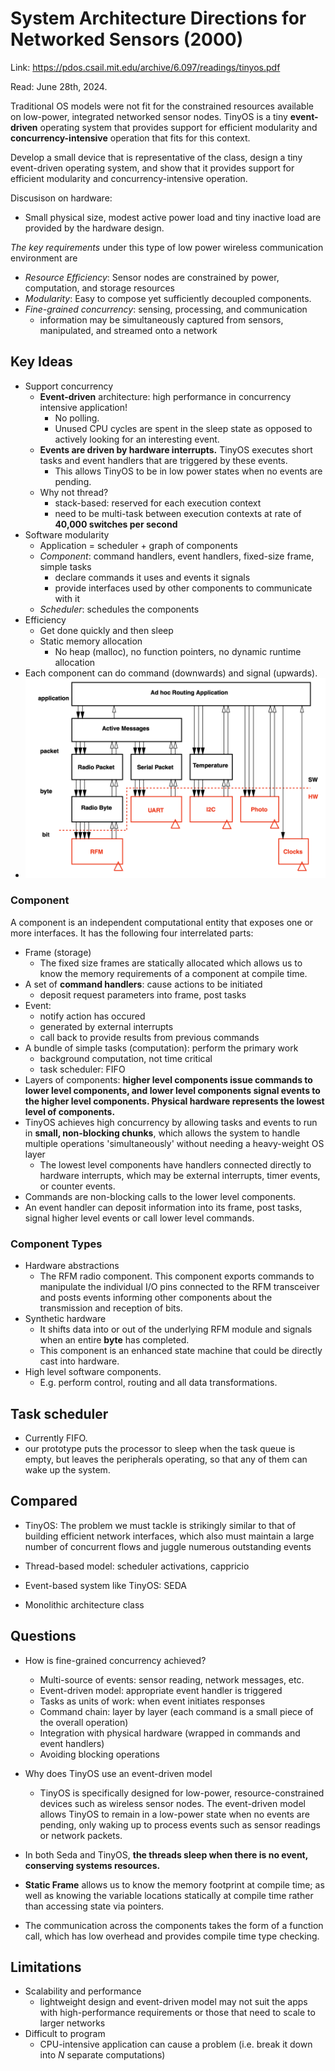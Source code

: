 # System Architecture Directions for Networked Sensors (2000)

Link: https://pdos.csail.mit.edu/archive/6.097/readings/tinyos.pdf

Read: June 28th, 2024.

Traditional OS models were not fit for the constrained resources available on low-power, integrated networked sensor nodes. TinyOS is a tiny **event-driven** operating system that provides support for efficient modularity and **concurrency-intensive** operation that fits for this context. 

Develop a small device that is representative of the class, design a tiny event-driven operating system, and show that it provides support for efficient modularity and concurrency-intensive operation.

Discusison on hardware:
* Small physical size, modest active power load and tiny inactive load are provided by the hardware design.

_The key requirements_ under this type of low power wireless communication environment are
* _Resource Efficiency_: Sensor nodes are constrained by power, computation, and storage resources
* _Modularity_: Easy to compose yet sufficiently decoupled components.
* _Fine-grained concurrency_: sensing, processing, and communication
    * information may be simultaneously captured from sensors, manipulated, and streamed onto a network 

## Key Ideas 
* Support concurrency
    * **Event-driven** architecture: high performance in concurrency intensive application! 
      * No polling.
      * Unused CPU cycles are spent in the sleep state as opposed to actively looking for an interesting event. 
    * **Events are driven by hardware interrupts.** TinyOS executes short tasks and event handlers that are triggered by these events.
      * This allows TinyOS to be in low power states when no events are pending.
    * Why not thread?
       * stack-based: reserved for each execution context
       * need to be multi-task between execution contexts at rate of **40,000 switches per second**
* Software modularity
    *  Application = scheduler + graph of components
    *  _Component_: command handlers, event handlers, fixed-size frame, simple tasks
        * declare commands it uses and events it signals
        * provide interfaces used by other components to communicate with it  
    *  _Scheduler_: schedules the components 
*  Efficiency
    *  Get done quickly and then sleep
    *  Static memory allocation
        *  No heap (malloc), no function pointers, no dynamic runtime allocation    
*  Each component can do command (downwards) and signal (upwards). 
*  ![alt text](images/82-tinyos/network-sensor-config.png)

### Component
A component is an independent computational entity that exposes one or more interfaces. It has the following four interrelated parts: 

* Frame (storage) 
  * The fixed size frames are statically allocated which allows us to know the memory requirements of a component at compile time. 
* A set of **command handlers**: cause actions to be initiated 
   * deposit request parameters into frame, post tasks 
* Event: 
   * notify action has occured
   * generated by external interrupts
   * call back to provide results from previous commands 
* A bundle of simple tasks (computation): perform the primary work
   * background computation, not time critical 
   * task scheduler: FIFO  
* Layers of components: **higher level components issue commands to lower level components, and lower level components signal events to the higher level components. Physical hardware represents the lowest level of components.**
* TinyOS achieves high concurrency by allowing tasks and events to run in **small, non-blocking chunks**, which allows the system to handle multiple operations 'simultaneously' without needing a heavy-weight OS layer
  * The lowest level components have handlers connected directly to hardware interrupts, which may be external interrupts, timer events, or counter events.
* Commands are non-blocking calls to the lower level components. 
* An event handler can deposit information into its frame, post tasks, signal higher level events or call lower level commands.


### Component Types

* Hardware abstractions
  * The RFM radio component. This component exports commands to manipulate the individual I/O pins connected to the RFM transceiver and posts events informing other components about the transmission and reception of bits.
* Synthetic hardware
  * It shifts data into or out of the underlying RFM module and signals when an entire **byte** has completed.
  * This component is an enhanced state machine that could be directly cast into hardware.
* High level software components.
  * E.g. perform control, routing and all data transformations.

## Task scheduler

* Currently FIFO. 
* our prototype puts the processor to sleep when the task queue is empty, but leaves the peripherals operating, so that any of them can wake up the system. 


## Compared 
* TinyOS: The problem we must tackle is strikingly similar to that of building efficient network interfaces, which also must maintain a large number of concurrent flows and juggle numerous outstanding events

* Thread-based model: scheduler activations, cappricio
* Event-based system like TinyOS: SEDA
* Monolithic architecture class 


## Questions

* How is fine-grained concurrency achieved?
    * Multi-source of events: sensor reading, network messages, etc.
    * Event-driven model: appropriate event handler is triggered
    * Tasks as units of work: when event initiates responses
    * Command chain: layer by layer (each command is a small piece of the overall operation)
    * Integration with physical hardware (wrapped in commands and event handlers)
    * Avoiding blocking operations

* Why does TinyOS use an event-driven model
  * TinyOS is specifically designed for low-power, resource-constrained devices such as wireless sensor nodes. The event-driven model allows TinyOS to remain in a low-power state when no events are pending, only waking up to process events such as sensor readings or network packets.
* In both Seda and TinyOS, **the threads sleep when there is no event, conserving systems resources.**

* **Static Frame** allows us to know the memory footprint at compile time; as well as knowing the variable locations statically at compile time rather than accessing state via pointers. 

* The communication across the components takes the form of a function call, which has low overhead and provides compile time type checking.

## Limitations

* Scalability and performance
    * lightweight design and event-driven model may not suit the apps with high-performance requirements or those that need to scale to larger networks
* Difficult to program
    * CPU-intensive application can cause a problem (i.e. break it down into $N$ separate computations)